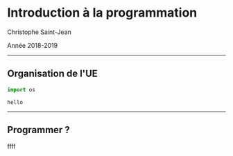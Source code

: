 # Introduction à la programmation

Christophe Saint-Jean

Année 2018-2019

---

## Organisation de l'UE

```python
import os
```

    hello
    

---

## Programmer ?

ffff
<!--stackedit_data:
eyJoaXN0b3J5IjpbLTE2NzQ0NzQ2Nl19
-->